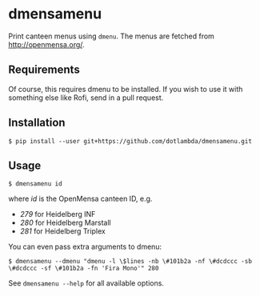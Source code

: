 dmensamenu
==========

Print canteen menus using `dmenu`.
The menus are fetched from http://openmensa.org/.

Requirements
------------

Of course, this requires dmenu to be installed.
If you wish to use it with something else like Rofi, send in a pull request.

Installation
------------

    $ pip install --user git+https://github.com/dotlambda/dmensamenu.git

Usage
-----

    $ dmensamenu id

where *id* is the OpenMensa canteen ID, e.g.

* *279* for Heidelberg INF
* *280* for Heidelberg Marstall
* *281* for Heidelberg Triplex

You can even pass extra arguments to dmenu:

    $ dmensamenu --dmenu "dmenu -l \$lines -nb \#101b2a -nf \#dcdccc -sb \#dcdccc -sf \#101b2a -fn 'Fira Mono'" 280 

See `dmensamenu --help` for all available options.
